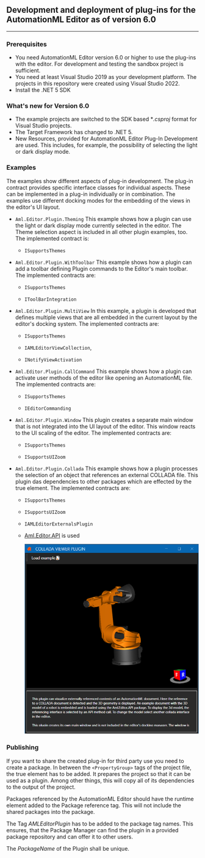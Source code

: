 ## Development and deployment of plug-ins for the AutomationML Editor as of version 6.0

------

### Prerequisites

- You need AutomationML Editor version 6.0 or higher to use the plug-ins with the editor. For development and testing the sandbox project is sufficient.
- You need at least Visual Studio 2019 as your development platform. The projects in this repository were created using Visual Studio 2022. 
- Install the .NET 5 SDK

### What's new for Version 6.0

- The example projects are switched to the SDK based **.csproj* format for Visual Studio projects.  
- The Target Framework has changed to .NET 5. 
- New Resources, provided for AutomationML Editor Plug-In Development are used. This includes, for example, the possibility of selecting the light or dark display mode.

### Examples

The examples show different aspects of plug-in development. The plug-in contract provides specific interface classes for individual aspects. These can be implemented in a plug-in individually or in combination. The examples use different docking modes for the embedding of the views in the editor's UI layout.

- `Aml.Editor.Plugin.Theming` 
  This example shows how a plugin can use the light or dark display mode currently selected in the editor. The Theme selection aspect is included in all other plugin examples, too.  The implemented contract is:

  - `ISupportsThemes`

    

- `Aml.Editor.Plugin.WithToolbar`
  This example shows how a plugin can add a toolbar defining Plugin commands to the Editor's main toolbar. The implemented contracts are:

  - `ISupportsThemes`

  - `IToolBarIntegration`

    

- `Aml.Editor.Plugin.MultiView`
  In this example, a plugin is developed that defines multiple views that are all embedded in the current layout by the editor's docking system. The implemented contracts are:

  - `ISupportsThemes`

  - `IAMLEditorViewCollection`,

  - `INotifyViewActivation`

    

- `Aml.Editor.Plugin.CallCommand`
  This example shows how a plugin can activate user methods of the editor like opening an AutomationML file. The implemented contracts are:

  - `ISupportsThemes`

  - `IEditorCommanding`

    

- `Aml.Editor.Plugin.Window`
  This plugin creates a separate main window that is not integrated into the UI layout of the editor. This window reacts to the UI scaling of the editor. The implemented contracts are:

  - `ISupportsThemes`

  - `ISupportsUIZoom`

    

- `Aml.Editor.Plugin.Collada`
  This example shows how a plugin processes the selection of an object that references an external COLLADA file. This plugin das dependencies to other packages which are effected by the <EnableDynamicLoading>true</EnableDynamicLoading> element. The implemented contracts are:

  - `ISupportsThemes`

  - `ISupportsUIZoom`

  - `IAMLEditorExternalsPlugin`

  - [Aml.Editor.API](https://www.nuget.org/packages/Aml.Editor.API/) is used

    <img src="img\Collada.png" alt="Collada" style="zoom:80%;" />
    
    

### Publishing

If you want to share the created plug-in for third party use you need to create a package. In between the `<PropertyGroup>` tags of the project file, the <EnableDynamicLoading>true</EnableDynamicLoading> element has to be added. It prepares the project so that it can be used as a plugin. Among other  things, this will copy all of its dependencies to the output of the  project.

Packages referenced by the AutomationML Editor should have the  <ExcludeAssets>runtime</ExcludeAssets> element added to the Package reference tag. This will not include the shared packages into the package.

The Tag *AMLEditorPlugin* has to be added to the package tag names. This ensures, that the Package Manager can find the plugin in a provided package repository and can offer it to other users.

The *PackageName* of the Plugin shall be unique.







